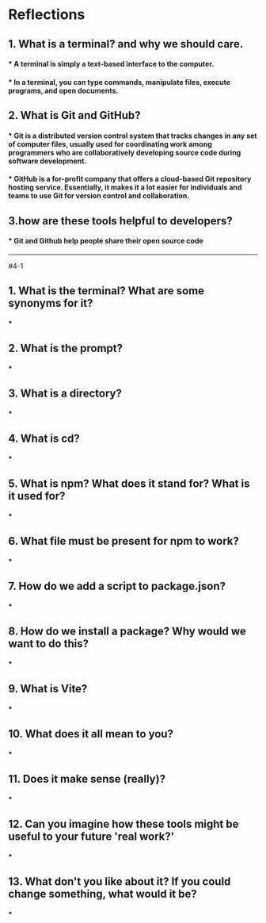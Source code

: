 # Reflections
## 1. What is a terminal? and why we should care.
  #### * A terminal is simply a text-based interface to the computer.  
  #### * In a terminal, you can type commands, manipulate files, execute programs, and open documents.
## 2. What is Git and GitHub?
  #### * Git is a distributed version control system that tracks changes in any set of computer files, usually used for coordinating work among programmers who are collaboratively developing source code during software development.
  #### * GitHub is a for-profit company that offers a cloud-based Git repository hosting service. Essentially, it makes it a lot easier for individuals and teams to use Git for version control and collaboration.
## 3.how are these tools helpful to developers?
  #### * Git and Github help people share their open source code
---------------------------------------------------------------------------------------------------------------------------------------------------------------------------------------------------------------------------
#4-1
## 1. What is the terminal? What are some synonyms for it?
  #### * 
## 2. What is the prompt?
  #### * 
## 3. What is a directory?
  #### * 
## 4. What is cd?
  #### * 
## 5. What is npm? What does it stand for? What is it used for?
  #### * 
## 6. What file must be present for npm to work?
  #### * 
## 7. How do we add a script to package.json?
  #### * 
## 8. How do we install a package? Why would we want to do this?
  #### * 
## 9. What is Vite?
  #### * 
## 10. What does it all mean to you?
  #### * 
## 11. Does it make sense (really)?
  #### * 
## 12. Can you imagine how these tools might be useful to your future 'real work?'
  #### * 
## 13. What don't you like about it? If you could change something, what would it be?
  #### * 
